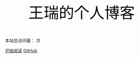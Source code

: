  


<p align="center" style="font-size:50px;color:black">王瑞的个人博客</p>

本站总访问量：<span id="busuanzi_value_site_pv"></span> 次
</span>

[开始阅读](README.md)  [GitHub](https://github.com/wangrui996)  

<!-- 背景色 -->
<!--![color](#fff)-->
